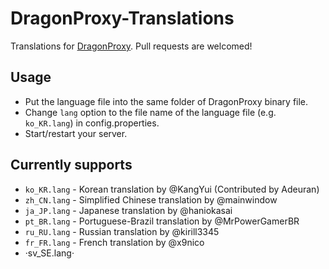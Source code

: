 # DragonProxy-Translations
Translations for [DragonProxy](https://github.com/DragonetMC/DragonProxy). Pull requests are welcomed! 

## Usage
- Put the language file into the same folder of DragonProxy binary file. 
- Change `lang` option to the file name of the language file (e.g. `ko_KR.lang`) in config.properties. 
- Start/restart your server. 

## Currently supports
- `ko_KR.lang` - Korean translation by @KangYui (Contributed by Adeuran)
- `zh_CN.lang` - Simplified Chinese translation by @mainwindow
- `ja_JP.lang` - Japanese translation by @haniokasai
- `pt_BR.lang` - Portuguese-Brazil translation by @MrPowerGamerBR
- `ru_RU.lang` - Russian translation by @kirill3345
- `fr_FR.lang` - French translation by @x9nico
- ·sv_SE.lang·
